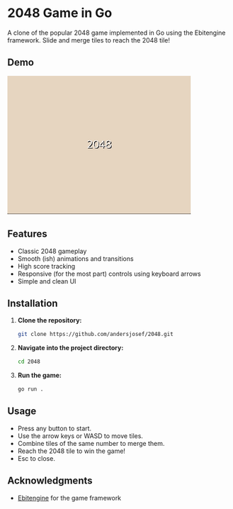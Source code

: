 # 2048 Game in Go

A clone of the popular 2048 game implemented in Go using the Ebitengine framework. Slide and merge tiles to reach the 2048 tile!

## Demo

![2048 Gameplay](2048.gif)

## Features

- Classic 2048 gameplay
- Smooth (ish) animations and transitions
- High score tracking
- Responsive (for the most part) controls using keyboard arrows
- Simple and clean UI


## Installation

1. **Clone the repository:**

   ```bash
   git clone https://github.com/andersjosef/2048.git
   ```

2. **Navigate into the project directory:**

   ```bash
   cd 2048
   ```

4. **Run the game:**

   ```bash
   go run .
   ```

## Usage

- Press any button to start.
- Use the arrow keys or WASD to move tiles.
- Combine tiles of the same number to merge them.
- Reach the 2048 tile to win the game!
- Esc to close.

## Acknowledgments

- [Ebitengine](https://ebitengine.org) for the game framework
